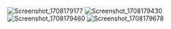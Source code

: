![Screenshot_1708179177](https://github.com/Harshad903/Medicine_Reminder/assets/160331910/0d80f25a-1695-42ea-8653-d96fc9287113)
![Screenshot_1708179430](https://github.com/Harshad903/Medicine_Reminder/assets/160331910/350f8519-4f62-4468-85d4-92cbbb2eeb50)
![Screenshot_1708179460](https://github.com/Harshad903/Medicine_Reminder/assets/160331910/aa321287-8e8c-44a5-b0c1-20f3cfb17cce)
![Screenshot_1708179678](https://github.com/Harshad903/Medicine_Reminder/assets/160331910/0e1af00f-94b1-4a2b-89a4-c0635d528e07)
